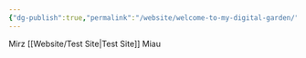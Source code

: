 ```yaml
---
{"dg-publish":true,"permalink":"/website/welcome-to-my-digital-garden/","tags":["gardenEntry"]}
---
```


Mirz [[Website/Test Site\|Test Site]] Miau